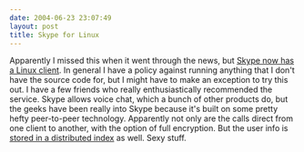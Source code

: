 ```yaml
---
date: 2004-06-23 23:07:49
layout: post
title: Skype for Linux
---
```


Apparently I missed this when it went through the news, but [Skype now has a Linux client](http://www.skype.com/). In general I have a policy against running anything that I don't have the source code for, but I might have to make an exception to try this out. I have a few friends who really enthusiastically recommended the service. Skype allows voice chat, which a bunch of other products do, but the geeks have been really into Skype because it's built on some pretty hefty peer-to-peer technology. Apparently not only are the calls direct from one client to another, with the option of full encryption. But the user info is [stored in a distributed index](http://www.corante.com/getreal/archives/000375.html) as well. Sexy stuff.
